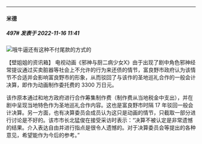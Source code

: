 

*****

####  米德  
##### 497#       发表于 2022-11-16 11:41

<img src="https://static.saraba1st.com/image/smiley/face2017/067.png" referrerpolicy="no-referrer">哦牛逼还有这种不付尾款的方式的

【壁姐姐的资讯箱】
电视动画《邪神与厨二病少女X》由于出现了剧中角色邪神经常提议通过买卖脏器等社会上不允许的行为来还债的情节，富良野市政府认为该情节不合适并会影响富良野市的形象，从而驳回了与该作的圣地巡礼合作的一般会计决算，即作为动画制作委托费的 3300 万日元。

该作原本通过和地方政府进行合作筹集制作费（制作费从当地税金中支出），并在剧中呈现当地特色作为圣地巡礼合作内容。这也是富良野市时隔 17 年驳回一般会计决算。另一方面，也有决算委员会成员认为这只是动画的情节，只截取一部分进行讨论是不好的。该市市长北猛俊在接受采访时表示：“决算不被认定是非常遗憾的结果。介入表达自由并进行指点是很令人遗憾的。对于决算委员会等提出的各种意见，希望能作为今后的参考。”

